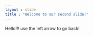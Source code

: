 ```yaml
---
layout : slide
title : "Welcome to our second slide!" 
---
```

Hello!!!
use the left arrow to go back!
